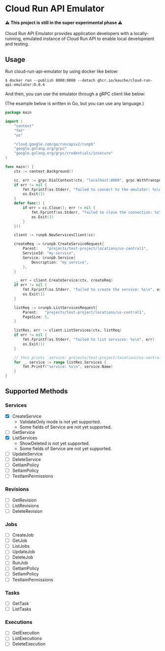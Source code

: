 # Cloud Run API Emulator

#### ⚠️ This project is still in the super experimental phase ⚠️

Cloud Run API Emulator provides application developers with a locally-running, emulated instance of Cloud Run API to enable local development and testing.

## Usage

Run cloud-run-api-emulator by using docker like below:

```
$ docker run --publish 8000:8000 --detach ghcr.io/kauche/cloud-run-api-emulator:0.0.4
```

And then, you can use the emulator through a gRPC client like below:

(The example below is written in Go, but you can use any language.)

```go
package main

import (
	"context"
	"fmt"
	"os"

	"cloud.google.com/go/run/apiv2/runpb"
	"google.golang.org/grpc"
	"google.golang.org/grpc/credentials/insecure"
)

func main() {
	ctx := context.Background()

	cc, err := grpc.DialContext(ctx, "localhost:8000", grpc.WithTransportCredentials(insecure.NewCredentials()))
	if err != nil {
		fmt.Fprintf(os.Stderr, "failed to connect to the emulator: %s\n", err)
		os.Exit(1)
	}
	defer func() {
		if err = cc.Close(); err != nil {
			fmt.Fprintf(os.Stderr, "failed to close the connection: %s\n", err)
			os.Exit(1)
		}
	}()

	client := runpb.NewServicesClient(cc)

	createReq := &runpb.CreateServiceRequest{
		Parent:    "projects/test-project/locations/us-central1",
		ServiceId: "my-service",
		Service: &runpb.Service{
			Description: "my service",
		},
	}

	_, err = client.CreateService(ctx, createReq)
	if err != nil {
		fmt.Fprintf(os.Stderr, "failed to create the service: %s\n", err)
		os.Exit(1)
	}

	listReq := &runpb.ListServicesRequest{
		Parent:   "projects/test-project/locations/us-central1",
		PageSize: 5,
	}

	listRes, err := client.ListServices(ctx, listReq)
	if err != nil {
		fmt.Fprintf(os.Stderr, "failed to list services: %s\n", err)
		os.Exit(1)
	}

	// this prints `service: projects/test-project/locations/us-central1/services/my-service`
	for _, service := range listRes.Services {
		fmt.Printf("service: %s\n", service.Name)
	}
}

```

## Supported Methods

### Services

-   [x] CreateService
    -   ValidateOnly mode is not yet supported.
    -   Some fields of Service are not yet supported.
-   [ ] GetService
-   [x] ListServices
    -   ShowDeleted is not yet supported.
    -   Some fields of Service are not yet supported.
-   [ ] UpdateService
-   [ ] DeleteService
-   [ ] GetIamPolicy
-   [ ] SetIamPolicy
-   [ ] TestIamPermissions

### Revisions

-   [ ] GetRevision
-   [ ] ListRevisions
-   [ ] DeleteRevision

### Jobs

-   [ ] CreateJob
-   [ ] GetJob
-   [ ] ListJobs
-   [ ] UpdateJob
-   [ ] DeleteJob
-   [ ] RunJob
-   [ ] GetIamPolicy
-   [ ] SetIamPolicy
-   [ ] TestIamPermissions

### Tasks

-   [ ] GetTask
-   [ ] ListTasks

### Executions

-   [ ] GetExecution
-   [ ] ListExecutions
-   [ ] DeleteExecution

